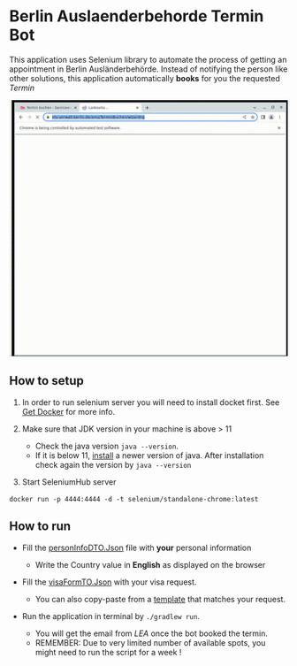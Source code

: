 # Berlin Auslaenderbehorde Termin Bot

This application uses Selenium library to automate the process of getting an appointment in Berlin Ausländerbehörde.
Instead of notifying the person like other solutions, this application automatically **books** for you the requested *Termin*

![recording](/doc/form.gif)

## How to setup
1. In order to run selenium server you will need to install docket first. See [Get Docker](https://docs.docker.com/get-docker/) for more info.
 
2. Make sure that JDK version in your machine is above > 11
   - Check the java version `java --version`. 
   - If it is below 11,  [install](https://docs.oracle.com/en/java/javase/11/install/installation-jdk-macos.html#GUID-2FE451B0-9572-4E38-A1A5-568B77B146DE) a newer version of java. After installation check again the version by `java --version` 

3. Start SeleniumHub server 
```shell 
docker run -p 4444:4444 -d -t selenium/standalone-chrome:latest
```

## How to run
- Fill the [personInfoDTO.Json](src/main/resources/DEFAULT_PERSONAL_INFO_FORM.json) file with **your** personal information
  - Write the Country value in **English** as displayed on the browser
- Fill the [visaFormTO.Json](src/main/resources/DEFAULT_VISA_APPLICATION_FORM.json) with your visa request.
  - You can also copy-paste from a [template](src/main/resources/en/) that matches your request.  
 
- Run the application in terminal by `./gradlew run`.
  - You will get the email from *LEA* once the bot booked the termin. 
  - REMEMBER: Due to very limited number of available spots, you might need to run the script for a week !
